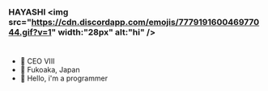 ###  HAYASHI <img src="https://cdn.discordapp.com/emojis/777919160046977044.gif?v=1" width:"28px" alt:"hi" />

#

- 🔭 CEO VIII
- 🎐 Fukoaka, Japan
- 🧠 Hello, i'm a programmer

